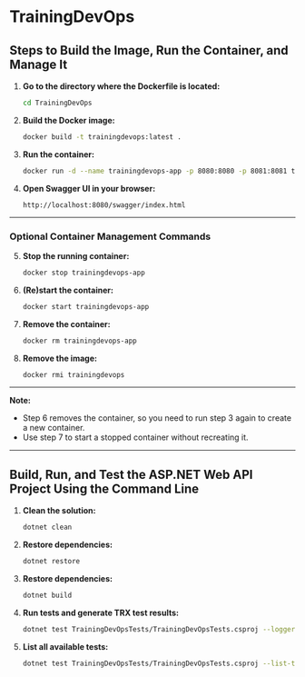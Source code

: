 # TrainingDevOps

## Steps to Build the Image, Run the Container, and Manage It

1. **Go to the directory where the Dockerfile is located:**
    ```bash
    cd TrainingDevOps
    ```

2. **Build the Docker image:**
    ```bash
    docker build -t trainingdevops:latest .
    ```

3. **Run the container:**
    ```bash
    docker run -d --name trainingdevops-app -p 8080:8080 -p 8081:8081 trainingdevops:latest
    ```

4. **Open Swagger UI in your browser:**
    ```
    http://localhost:8080/swagger/index.html
    ```

---

### Optional Container Management Commands

5. **Stop the running container:**
    ```bash
    docker stop trainingdevops-app
    ```

6. **(Re)start the container:**
    ```bash
    docker start trainingdevops-app
    ```

7. **Remove the container:**
    ```bash
    docker rm trainingdevops-app
    ```

8. **Remove the image:**
    ```bash
    docker rmi trainingdevops
    ```
---

**Note:**  
- Step 6 removes the container, so you need to run step 3 again to create a new container.  
- Use step 7 to start a stopped container without recreating it.

---

## Build, Run, and Test the ASP.NET Web API Project Using the Command Line

1. **Clean the solution:**
    ```bash
    dotnet clean
    ```

2. **Restore dependencies:**
    ```bash
    dotnet restore
    ```

3. **Restore dependencies:**
    ```bash
    dotnet build
    ```

4. **Run tests and generate TRX test results:**
    ```bash
    dotnet test TrainingDevOpsTests/TrainingDevOpsTests.csproj --logger trx --results-directory ./TestResults
    ```

5. **List all available tests:**
    ```bash
    dotnet test TrainingDevOpsTests/TrainingDevOpsTests.csproj --list-tests
    ```